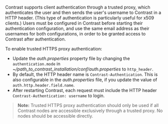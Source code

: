 <!--
title: "Configure Trusted HTTPS Proxy"
description: "Configure Contrast to connect to Trusted HTTPS Proxy"
tags: "installation setup EOP system settings connect https proxy header"
-->


Contrast supports client authentication through a trusted proxy, which authenticates the user and then sends the user's username to Contrast in a HTTP header. (This type of authentication is particularly useful for x509 clients.) Users must be configured in Contrast before starting their authentication configuration, and use the same email address as their usernames for both configurations, in order to be granted access to Contrast after authentication. 

To enable trusted HTTPS proxy authentication:

* Update the *auth.properties* property file by changing the `authentication.mode` in *~/path_to_contrast_installation/conf/auth.properties* to `http_header`. 
* By default, the HTTP header name is `Contrast-Authentication`. This is also configurable in the *auth.properties* file, if you update the value of `auth.http.header.field.name`.
* After restarting Contrast, each request must include the HTTP header `Contrast-Authentication: username` to login. 

> **Note:** Trusted HTTPS proxy authentication should only be used if all Contrast nodes are accessible exclusively through a trusted proxy. No nodes should be accessible directly.


